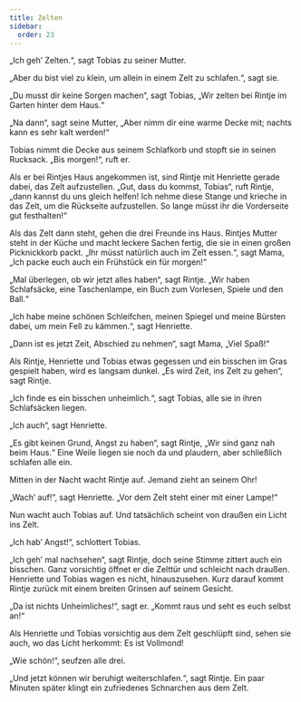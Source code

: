 ```yaml
---
title: Zelten
sidebar:
  order: 23
---
```


„Ich geh’ Zelten.“, sagt Tobias zu seiner Mutter.

„Aber du bist viel zu klein, um allein in einem Zelt zu schlafen.“, sagt sie.

„Du musst dir keine Sorgen machen“, sagt Tobias, „Wir zelten bei Rintje im Garten hinter dem Haus.“

„Na dann“, sagt seine Mutter, „Aber nimm dir eine warme Decke mit; nachts kann es sehr kalt werden!“

Tobias nimmt die Decke aus seinem Schlafkorb und stopft sie in seinen Rucksack. „Bis morgen!“, ruft er.

Als er bei Rintjes Haus angekommen ist, sind Rintje mit Henriette gerade dabei, das Zelt aufzustellen. „Gut, dass du kommst, Tobias“, ruft Rintje, „dann kannst du uns gleich helfen! Ich nehme diese Stange und krieche in das Zelt, um die Rückseite aufzustellen. So lange müsst ihr die Vorderseite gut festhalten!“

Als das Zelt dann steht, gehen die drei Freunde ins Haus. Rintjes Mutter steht in der Küche und macht leckere Sachen fertig, die sie in einen großen Picknickkorb packt. „Ihr müsst natürlich auch im Zelt essen.“, sagt Mama, „Ich packe euch auch ein Frühstück ein für morgen!“

„Mal überlegen, ob wir jetzt alles haben“, sagt Rintje. „Wir haben Schlafsäcke, eine Taschenlampe, ein Buch zum Vorlesen, Spiele und den Ball.“

„Ich habe meine schönen Schleifchen, meinen Spiegel und meine Bürsten dabei, um mein Fell zu kämmen.“, sagt Henriette.

„Dann ist es jetzt Zeit, Abschied zu nehmen“, sagt Mama, „Viel Spaß!“

Als Rintje, Henriette und Tobias etwas gegessen und ein bisschen im Gras gespielt haben, wird es langsam dunkel. „Es wird Zeit, ins Zelt zu gehen“, sagt Rintje.

„Ich finde es ein bisschen unheimlich.“, sagt Tobias, alle sie in ihren Schlafsäcken liegen.

„Ich auch“, sagt Henriette.

„Es gibt keinen Grund, Angst zu haben“, sagt Rintje, „Wir sind ganz nah beim Haus.“
Eine Weile liegen sie noch da und plaudern, aber schließlich schlafen alle ein.

Mitten in der Nacht wacht Rintje auf. Jemand zieht an seinem Ohr!

„Wach’ auf!“, sagt Henriette. „Vor dem Zelt steht einer mit einer Lampe!“

Nun wacht auch Tobias auf. Und tatsächlich scheint von draußen ein Licht ins Zelt.

„Ich hab’ Angst!“, schlottert Tobias.

„Ich geh’ mal nachsehen“, sagt Rintje, doch seine Stimme zittert auch ein bisschen. Ganz vorsichtig öffnet er die Zelttür und schleicht nach draußen. Henriette und Tobias wagen es nicht, hinauszusehen. Kurz darauf kommt Rintje zurück mit einem breiten Grinsen auf seinem Gesicht.

„Da ist nichts Unheimliches!“, sagt er. „Kommt raus und seht es euch selbst an!“

Als Henriette und Tobias vorsichtig aus dem Zelt geschlüpft sind, sehen sie auch, wo das Licht herkommt: Es ist Vollmond!

„Wie schön!“, seufzen alle drei.

„Und jetzt können wir beruhigt weiterschlafen.“, sagt Rintje. Ein paar Minuten später klingt ein zufriedenes Schnarchen aus dem Zelt.
